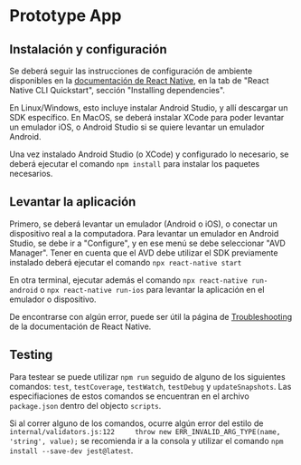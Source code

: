 # Prototype App

## Instalación y configuración

Se deberá seguir las instrucciones de configuración de ambiente disponibles en la [documentación de React Native](https://reactnative.dev/docs/environment-setup), en la tab de "React Native CLI Quickstart", sección "Installing dependencies". 

En Linux/Windows, esto incluye instalar Android Studio, y allí descargar un SDK específico. En MacOS, se deberá instalar XCode para poder levantar un emulador iOS, o Android Studio si se quiere levantar un emulador Android.

Una vez instalado Android Studio (o XCode) y configurado lo necesario, se deberá ejecutar el comando
`npm install`
para instalar los paquetes necesarios. 


## Levantar la aplicación

Primero, se deberá levantar un emulador (Android o iOS), o conectar un dispositivo real a la computadora. Para levantar un emulador en Android Studio, se debe ir a "Configure", y en ese menú se debe seleccionar "AVD Manager". Tener en cuenta que el AVD debe utilizar el SDK previamente instalado deberá ejecutar el comando
`npx react-native start`

En otra terminal, ejecutar además el comando
`npx react-native run-android` o `npx react-native run-ios`
para levantar la aplicación en el emulador o dispositivo. 

De encontrarse con algún error, puede ser útil la página de [Troubleshooting](https://reactnative.dev/docs/troubleshooting#content) de la documentación de React Native.


## Testing

Para testear se puede utilizar `npm run` seguido de alguno de los siguientes comandos: `test`, `testCoverage`, `testWatch`, `testDebug` y `updateSnapshots`. Las especifiaciones de estos comandos se encuentran en el archivo `package.json` dentro del objecto `scripts`.

Si al correr alguno de los comandos, ocurre algún error del estilo de `internal/validators.js:122     throw new ERR_INVALID_ARG_TYPE(name, 'string', value);` se recomienda ir a la consola y utilizar el comando `npm install --save-dev jest@latest`.
